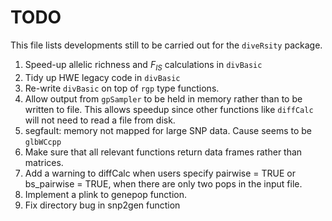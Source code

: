 # TODO

This file lists developments still to be carried out for the `diveRsity` package.

1. Speed-up allelic richness and $F_{IS}$ calculations in `divBasic`
2. Tidy up HWE legacy code in `divBasic`
3. Re-write `divBasic` on top of `rgp` type functions.
4. Allow output from `gpSampler` to be held in memory rather than to be written to file. This allows speedup since other functions like `diffCalc` will not need to read a file from disk.
5. segfault: memory not mapped for large SNP data. Cause seems to be `glbWCcpp`
6. Make sure that all relevant functions return data frames rather than matrices.
7. Add a warning to diffCalc when users specify pairwise = TRUE or bs_pairwise = TRUE, when there are only two pops in the input file.
8. Implement a plink to genepop function.
9. Fix directory bug in snp2gen function